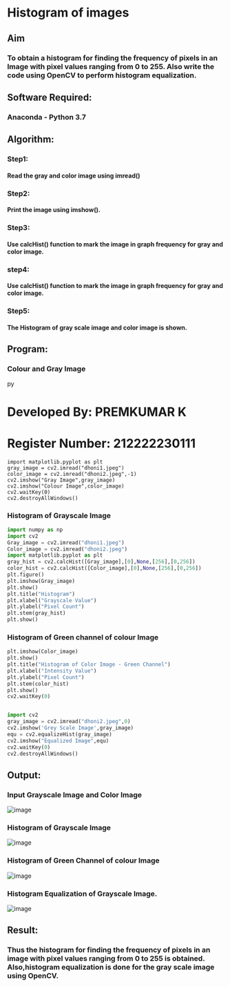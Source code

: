 # Histogram of images
## Aim
### To obtain a histogram for finding the frequency of pixels in an Image with pixel values ranging from 0 to 255. Also write the code using OpenCV to perform histogram equalization.

## Software Required:
### Anaconda - Python 3.7

## Algorithm:
### Step1:
#### Read the gray and color image using imread()

### Step2:
#### Print the image using imshow().

### Step3:
#### Use calcHist() function to mark the image in graph frequency for gray and color image.

### step4:
#### Use calcHist() function to mark the image in graph frequency for gray and color image.

### Step5:
#### The Histogram of gray scale image and color image is shown.


## Program:

### Colour and Gray Image

py
# Developed By: PREMKUMAR K
# Register Number:  212222230111

```import cv2
import matplotlib.pyplot as plt
gray_image = cv2.imread("dhoni1.jpeg")
color_image = cv2.imread("dhoni2.jpeg",-1)
cv2.imshow("Gray Image",gray_image)
cv2.imshow("Colour Image",color_image)
cv2.waitKey(0)
cv2.destroyAllWindows()
```


### Histogram of Grayscale Image

```py
import numpy as np
import cv2
Gray_image = cv2.imread("dhoni1.jpeg")
Color_image = cv2.imread("dhoni2.jpeg")
import matplotlib.pyplot as plt
gray_hist = cv2.calcHist([Gray_image],[0],None,[256],[0,256])
color_hist = cv2.calcHist([Color_image],[0],None,[256],[0,256])
plt.figure()
plt.imshow(Gray_image)
plt.show()
plt.title("Histogram")
plt.xlabel("Grayscale Value")
plt.ylabel("Pixel Count")
plt.stem(gray_hist)
plt.show()
```

### Histogram of Green channel of colour Image

```py
plt.imshow(Color_image)
plt.show()
plt.title("Histogram of Color Image - Green Channel")
plt.xlabel("Intensity Value")
plt.ylabel("Pixel Count")
plt.stem(color_hist)
plt.show()
cv2.waitKey(0)

```


```py

import cv2
gray_image = cv2.imread("dhoni2.jpeg",0)
cv2.imshow('Grey Scale Image',gray_image)
equ = cv2.equalizeHist(gray_image)
cv2.imshow("Equalized Image",equ)
cv2.waitKey(0)
cv2.destroyAllWindows()

```

## Output:

### Input Grayscale Image and Color Image

![image](https://github.com/premkumarkarthikeyan/Histogram-of-an-images/assets/119476243/b42a7248-c6d6-4b34-98c2-eda98b3c3e0f)



### Histogram of Grayscale Image

![image](https://github.com/premkumarkarthikeyan/Histogram-of-an-images/assets/119476243/1df94678-355d-4d2d-9300-26fcfef9127d)

### Histogram of Green Channel of colour Image

![image](https://github.com/premkumarkarthikeyan/Histogram-of-an-images/assets/119476243/40e27343-7541-431c-9181-38d64674d3ff)


### Histogram Equalization of Grayscale Image.

![image](https://github.com/premkumarkarthikeyan/Histogram-of-an-images/assets/119476243/7143c071-c05b-4990-9275-390a6dc0b2d4)



## Result: 
### Thus the histogram for finding the frequency of pixels in an image with pixel values ranging from 0 to 255 is obtained. Also,histogram equalization is done for the gray scale image using OpenCV.
